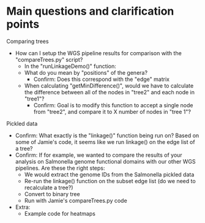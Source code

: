 
# Main questions and clarification points
Comparing trees
* How can I setup the WGS pipeline results for comparison with the "compareTrees.py" script?
  * In the "runLinkageDemo()" function:
  * What do you mean by "positions" of the genera?
    * Confirm: Does this correspond with the "edge" matrix
  * When calculating "getMinDifference()", would we have to calculate the difference between all of the nodes in "tree2" and each node in "tree1"?
    * Confirm: Goal is to modify this function to accept a single node from "tree2", and compare it to X number of nodes in "tree 1"?

Pickled data
* Confirm: What exactly is the "linkage()" function being run on? Based on some of Jamie's code, it seems like we run linkage() on the edge list of a tree?
* Confirm: If for example, we wanted to compare the results of your analysis on Salmonella genome functional domains with our other WGS pipelines. Are these the right steps:
  * We would extract the genome IDs from the Salmonella pickled data
  * Re-run the linkage() function on the subset edge list (do we need to recalculate a tree?) 
  * Convert to binary tree
  * Run with Jamie's compareTrees.py code
* Extra: 
  * Example code for heatmaps



